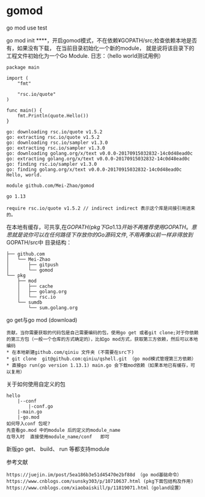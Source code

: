 # gomod
go mod use test

go mod init ****，开启gomod模式，不在依赖¥GOPATH/src;检查依赖本地是否有，如果没有下载，
在当前目录初始化一个新的module， 就是说将该目录下的工程文件初始化为一个Go Module.
日志：（hello world测试用例）
```
package main

import (
	"fmt"

	"rsc.io/quote"
)

func main() {
	fmt.Println(quote.Hello())
}
```
```
go: downloading rsc.io/quote v1.5.2
go: extracting rsc.io/quote v1.5.2
go: downloading rsc.io/sampler v1.3.0
go: extracting rsc.io/sampler v1.3.0
go: downloading golang.org/x/text v0.0.0-20170915032832-14c0d48ead0c
go: extracting golang.org/x/text v0.0.0-20170915032832-14c0d48ead0c
go: finding rsc.io/sampler v1.3.0
go: finding golang.org/x/text v0.0.0-20170915032832-14c0d48ead0c
Hello, world.
```
```
module github.com/Mei-Zhao/gomod

go 1.13

require rsc.io/quote v1.5.2 // indirect indirect 表示这个库是间接引用进来的。
```
在本地有缓存，可共享,在$GOPATH/pkg下
Go1.13开始不再推荐使用GOPATH。意思就是说你可以在任何路径下存放你的Go源码文件, 不用再像以前一样非得放到$GOPATH/src中
目录结构：
```
├── github.com
│   └── Mei-Zhao
│       ├── gitpush
│       └── gomod
└── pkg
    ├── mod
    │   ├── cache
    │   ├── golang.org
    │   └── rsc.io
    └── sumdb
        └── sum.golang.org
```

go get与go mod (download)
```
贡献，当你需要获取的代码包是自己需要编码的包，使用go get 或者git clone;对于你依赖的第三方包（一般一个仓库的方式确定的），比如go mod方式，获取第三方依赖，然后可以本地编码
* 在本地新建github.com/qiniu 文件夹 (不需要在src下)
* git clone  git@github.com:qiniu/qshell.git （go mod模式管理第三方依赖）
* 直接go run(go version 1.13.1) main.go 会下载mod依赖（如果本地已有缓存，可以复用）
```
关于如何使用自定义的包
```、
hello
    |--conf
        |-conf.go
    |-main.go
    |-go.mod
如何导入conf 包呢?
先查看go.mod 中的module 后的定义的module_name
在导入时  直接使用module_name/conf   即可
```

新版go get、 build、 run 等都支持module


参考文献
```
https://juejin.im/post/5ea186b3e51d45470e2bf88d （go mod基础命令）
https://www.cnblogs.com/sunsky303/p/10710637.html (pkg下面包结构及作用)
https://www.cnblogs.com/xiaobaiskill/p/11819071.html（goland设置）
```
